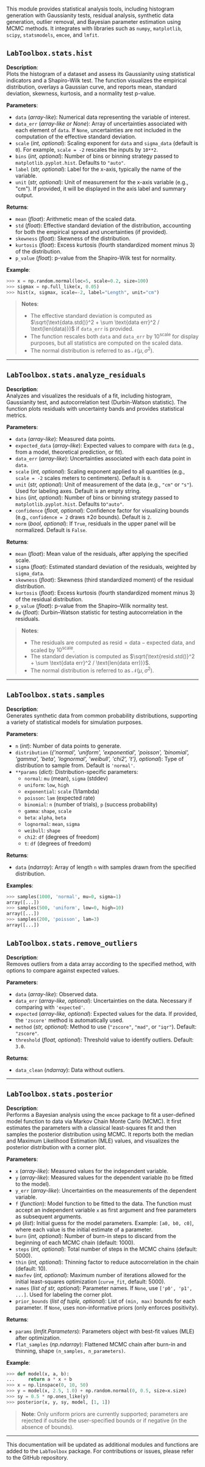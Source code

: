 This module provides statistical analysis tools, including histogram generation with Gaussianity tests, residual analysis, synthetic data generation, outlier removal, and Bayesian parameter estimation using MCMC methods. It integrates with libraries such as `numpy`, `matplotlib`, `scipy`, `statsmodels`, `emcee`, and `lmfit`.

## `LabToolbox.stats.hist`

**Description**:  
Plots the histogram of a dataset and assess its Gaussianity using statistical indicators and a Shapiro-Wilk test. The function visualizes the empirical distribution, overlays a Gaussian curve, and reports mean, standard deviation, skewness, kurtosis, and a normality test p-value.

**Parameters**:  
- `data` (*array-like*): Numerical data representing the variable of interest.  
- `data_err` (*array-like or None*): Array of uncertainties associated with each element of `data`. If `None`, uncertainties are not included in the computation of the effective standard deviation.  
- `scale` (*int, optional*): Scaling exponent for `data` and `sigma_data` (default is `0`). For example, `scale = -2` rescales the inputs by `10**2`.
- `bins` (*int, optional*): Number of bins or binning strategy passed to `matplotlib.pyplot.hist`. Defaults to `"auto"`.
- `label` (*str, optional*): Label for the x-axis, typically the name of the variable.  
- `unit` (*str, optional*): Unit of measurement for the x-axis variable (e.g., "cm"). If provided, it will be displayed in the axis label and summary output.

**Returns**:  
- `mean` (*float*): Arithmetic mean of the scaled data.  
- `std` (*float*): Effective standard deviation of the distribution, accounting for both the empirical spread and uncertainties (if provided).  
- `skewness` (*float*): Skewness of the distribution.  
- `kurtosis` (*float*): Excess kurtosis (fourth standardized moment minus 3) of the distribution.  
- `p_value` (*float*): p-value from the Shapiro-Wilk test for normality.

**Example**:  
```python
>>> x = np.random.normal(loc=5, scale=0.2, size=100)
>>> sigmax = np.full_like(x, 0.05)
>>> hist(x, sigmax, scale=-2, label="Length", unit="cm")
```

> **Notes**:  
> - The effective standard deviation is computed as $\sqrt{\text{data.std()}^2 + \sum \text{data err}^2 / \text{len(data)}}$ if `data_err` is provided.  
> - The function rescales both `data` and `data_err` by $10^\text{scale}$ for display purposes, but all statistics are computed on the scaled data.
> - The normal distribution is referred to as $\mathcal{N}(\mu, \sigma^2)$.  
-----

## `LabToolbox.stats.analyze_residuals`

**Description**:  
Analyzes and visualizes the residuals of a fit, including histogram, Gaussianity test, and autocorrelation test (Durbin-Watson statistic). The function plots residuals with uncertainty bands and provides statistical metrics.

**Parameters**:  
- `data` (*array-like*): Measured data points.  
- `expected_data` (*array-like*): Expected values to compare with `data` (e.g., from a model, theoretical prediction, or fit).  
- `data_err` (*array-like*): Uncertainties associated with each data point in `data`.  
- `scale` (*int, optional*): Scaling exponent applied to all quantities (e.g., `scale = -2` scales meters to centimeters). Default is `0`.  
- `unit` (*str, optional*): Unit of measurement of the data (e.g., `"cm"` or `"s"`). Used for labeling axes. Default is an empty string.  
- `bins` (*int, optional*): Number of bins or binning strategy passed to `matplotlib.pyplot.hist`. Defaults to`"auto"`.  
- `confidence` (*float, optional*): Confidence factor for visualizing bounds (e.g., `confidence = 2` draws ±2σ bounds). Default is `2`.  
- `norm` (*bool, optional*): If `True`, residuals in the upper panel will be normalized. Default is `False`.

**Returns**:  
- `mean` (*float*): Mean value of the residuals, after applying the specified scale.  
- `sigma` (*float*): Estimated standard deviation of the residuals, weighted by `sigma_data`.  
- `skewness` (*float*): Skewness (third standardized moment) of the residual distribution.  
- `kurtosis` (*float*): Excess kurtosis (fourth standardized moment minus 3) of the residual distribution.  
- `p_value` (*float*): p-value from the Shapiro–Wilk normality test.  
- `dw` (*float*): Durbin–Watson statistic for testing autocorrelation in the residuals.

> **Notes**:  
> - The residuals are computed as $\text{resid} = \text{data} - \text{expected data}$, and scaled by $10^\text{scale}$.  
> - The standard deviation is computed as $\sqrt{\text{resid.std()}^2 + \sum \text{data err}^2 / \text{len(data err)}}$.   
> - The normal distribution is referred to as $\mathcal{N}(\mu, \sigma^2)$.  

---

## `LabToolbox.stats.samples`

**Description**:  
Generates synthetic data from common probability distributions, supporting a variety of statistical models for simulation purposes.

**Parameters**:  
- `n` (*int*): Number of data points to generate.  
- `distribution` (*{'normal', 'uniform', 'exponential', 'poisson', 'binomial', 'gamma', 'beta', 'lognormal', 'weibull', 'chi2', 't'}, optional*): Type of distribution to sample from. Default is `'normal'`.  
- `**params` (*dict*): Distribution-specific parameters:  
  - `normal`: `mu` (mean), `sigma` (stddev)  
  - `uniform`: `low`, `high`  
  - `exponential`: `scale` (1/lambda)  
  - `poisson`: `lam` (expected rate)  
  - `binomial`: `n` (number of trials), `p` (success probability)  
  - `gamma`: `shape`, `scale`  
  - `beta`: `alpha`, `beta`  
  - `lognormal`: `mean`, `sigma`  
  - `weibull`: `shape`  
  - `chi2`: `df` (degrees of freedom)  
  - `t`: `df` (degrees of freedom)

**Returns**:  
- `data` (*ndarray*): Array of length `n` with samples drawn from the specified distribution.

**Examples**:  
```python
>>> samples(1000, 'normal', mu=0, sigma=1)
array([...])
>>> samples(500, 'uniform', low=0, high=10)
array([...])
>>> samples(200, 'poisson', lam=3)
array([...])
```

## `LabToolbox.stats.remove_outliers`

**Description**:  
Removes outliers from a data array according to the specified method, with options to compare against expected values.

**Parameters**:  
- `data` (*array-like*): Observed data.  
- `data_err` (*array-like, optional*): Uncertainties on the data. Necessary if comparing with `'expected'`.  
- `expected` (*array-like, optional*): Expected values for the data. If provided, the `'zscore'` method is automatically used.  
- `method` (*str, optional*): Method to use (`"zscore"`, `"mad"`, or `"iqr"`). Default: `"zscore"`.  
- `threshold` (*float, optional*): Threshold value to identify outliers. Default: `3.0`.

**Returns**:  
- `data_clean` (*ndarray*): Data without outliers.

---

## `LabToolbox.stats.posterior`

**Description**:  
Performs a Bayesian analysis using the `emcee` package to fit a user-defined model function to data via Markov Chain Monte Carlo (MCMC). It first estimates the parameters with a classical least-squares fit and then samples the posterior distribution using MCMC. It reports both the median and Maximum Likelihood Estimation (MLE) values, and visualizes the posterior distribution with a corner plot.

**Parameters**:  
- `x` (*array-like*): Measured values for the independent variable.  
- `y` (*array-like*): Measured values for the dependent variable (to be fitted to the model).  
- `y_err` (*array-like*): Uncertainties on the measurements of the dependent variable.  
- `f` (*function*): Model function to be fitted to the data. The function must accept an independent variable `x` as first argument and free parameters as subsequent arguments.  
- `p0` (*list*): Initial guess for the model parameters. Example: `[a0, b0, c0]`, where each value is the initial estimate of a parameter.  
- `burn` (*int, optional*): Number of burn-in steps to discard from the beginning of each MCMC chain (default: 1000).  
- `steps` (*int, optional*): Total number of steps in the MCMC chains (default: 5000).  
- `thin` (*int, optional*): Thinning factor to reduce autocorrelation in the chain (default: 10).  
- `maxfev` (*int, optional*): Maximum number of iterations allowed for the initial least-squares optimization (`curve_fit`, default: 5000).  
- `names` (*list of str, optional*): Parameter names. If `None`, use `['p0', 'p1', ...]`. Used for labeling the corner plot.  
- `prior_bounds` (*list of tuple, optional*): List of `(min, max)` bounds for each parameter. If `None`, uses non-informative priors (only enforces positivity).

**Returns**:  
- `params` (*lmfit.Parameters*): Parameters object with best-fit values (MLE) after optimization.  
- `flat_samples` (*np.ndarray*): Flattened MCMC chain after burn-in and thinning, shape `(n_samples, n_parameters)`.

**Example**:
```python
>>> def model(x, a, b):
...     return a * x + b
>>> x = np.linspace(0, 10, 50)
>>> y = model(x, 2.5, 1.0) + np.random.normal(0, 0.5, size=x.size)
>>> sy = 0.5 * np.ones_like(y)
>>> posterior(x, y, sy, model, [1, 1])
```

> **Note**: Only uniform priors are currently supported; parameters are rejected if outside the user-specified bounds or if negative (in the absence of bounds).  

---

This documentation will be updated as additional modules and functions are added to the `LabToolbox` package. For contributions or issues, please refer to the GitHub repository.